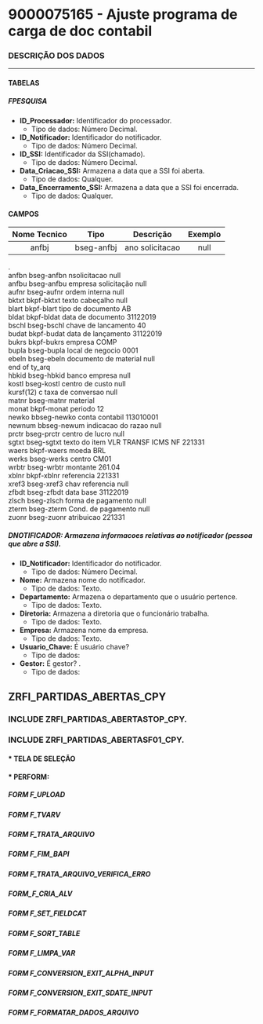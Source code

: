 # 9000075165 - Ajuste programa de carga de doc contabil

### DESCRIÇÃO DOS DADOS
---
#### TABELAS 

##### FPESQUISA
* **ID_Processador:** Identificador do processador.<br>
    - Tipo de dados: Número Decimal.
* **ID_Notificador:** Identificador do notificador.<br>
    - Tipo de dados: Número Decimal.
* **ID_SSI:** Identificador da SSI(chamado).<br>
    - Tipo de dados: Número Decimal.
* **Data_Criacao_SSI:** Armazena a data que a SSI foi aberta.<br>
    - Tipo de dados: Qualquer.
* **Data_Encerramento_SSI:** Armazena a data que a SSI foi encerrada.<br>
    - Tipo de dados: Qualquer.

#### CAMPOS

Nome Tecnico  |Tipo	        |Descrição 	          |Exemplo
:-----------: | :----------:|:-------------------:|:-----------:
anfbj	    |bseg-anfbj	|ano solicitacao	|null 



.<BR>
anfbn	bseg-anfbn	nsolicitacao	null <br>
anfbu	bseg-anfbu	empresa solicitação	null <br>
aufnr	bseg-aufnr	ordem interna	null <br>
bktxt	bkpf-bktxt	texto cabeçalho	null <br>
blart	bkpf-blart	tipo de documento	AB <br>
bldat	bkpf-bldat	data de documento	31122019 <br>
bschl	bseg-bschl	chave de lancamento	40 <br>
budat	bkpf-budat	data de lançamento	31122019 <br>
bukrs	bkpf-bukrs	empresa	COMP <br>
bupla	bseg-bupla	local de negocio	0001 <br>
ebeln	bseg-ebeln	documento de material	null <br>
end of ty_arq			 <br>
hbkid	bseg-hbkid	banco empresa	null <br>
kostl	bseg-kostl	centro de custo	null <br>
kursf(12)	c	taxa de conversao	null <br>
matnr	bseg-matnr	material	 <br>
monat	bkpf-monat	periodo	12 <br>
newko	bbseg-newko	conta contabil	113010001 <br>
newnum	bbseg-newum	indicacao do razao	null <br>
prctr	bseg-prctr	centro de lucro	null <br>
sgtxt	bseg-sgtxt	texto do item	VLR TRANSF ICMS NF 221331 <br>
waers	bkpf-waers	moeda	BRL <br>
werks	bseg-werks	centro	CM01 <br>
wrbtr	bseg-wrbtr	montante	261.04 <br>
xblnr	bkpf-xblnr	referencia	221331 <br>
xref3	bseg-xref3	chav referencia	null <br>
zfbdt	bseg-zfbdt	data base	31122019 <br>
zlsch	bseg-zlsch	forma de pagamento	null <br>
zterm	bseg-zterm	Cond. de pagamento	null <br>
zuonr	bseg-zuonr	atribuicao	221331 <br>


##### DNOTIFICADOR: Armazena informacoes relativas ao notificador (pessoa que abre a SSI).<br>
* **ID_Notificador:** Identificador do notificador.<br>
    - Tipo de dados: Número Decimal.
* **Nome:** Armazena nome do notificador.<br>
    - Tipo de dados: Texto.
* **Departamento:** Armazena o departamento que o usuário pertence.<br>
    - Tipo de dados: Texto.
* **Diretoria:** Armazena a diretoria que o funcionário trabalha.<br>
    - Tipo de dados: Texto.
* **Empresa:** Armazena nome da empresa.<br>
    - Tipo de dados: Texto.
* **Usuario_Chave:** É usuário chave?<br>
    - Tipo de dados: 
* **Gestor:** É gestor? .<br>
    - Tipo de dados:

## ZRFI_PARTIDAS_ABERTAS_CPY


### INCLUDE ZRFI_PARTIDAS_ABERTASTOP_CPY.

    

### INCLUDE ZRFI_PARTIDAS_ABERTASF01_CPY.

#### * TELA DE SELEÇÃO

#### * PERFORM:

##### FORM F_UPLOAD

##### FORM F_TVARV

##### FORM F_TRATA_ARQUIVO

##### FORM F_FIM_BAPI

##### FORM F_TRATA_ARQUIVO_VERIFICA_ERRO

##### FORM_F_CRIA_ALV

##### FORM F_SET_FIELDCAT

##### FORM F_SORT_TABLE

##### FORM F_LIMPA_VAR

##### FORM F_CONVERSION_EXIT_ALPHA_INPUT

##### FORM F_CONVERSION_EXIT_SDATE_INPUT

##### FORM F_FORMATAR_DADOS_ARQUIVO
    
    

